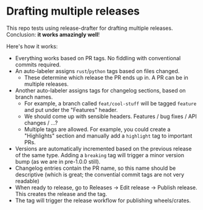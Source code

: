 # Drafting multiple releases

This repo tests using release-drafter for drafting multiple releases. Conclusion: **it works amazingly well**!

Here's how it works:
* Everything works based on PR tags. No fiddling with conventional commits required.
* An auto-labeler assigns `rust`/`python` tags based on files changed.
  * These determine which release the PR ends up in. A PR can be in multiple releases.
* Another auto-labeler assigns tags for changelog sections, based on branch names.
  * For example, a branch called `feat/cool-stuff` will be tagged `feature` and put under the "Features" header.
  * We should come up with sensible headers. Features / bug fixes / API changes / ...?
  * Multiple tags are allowed. For example, you could create a "Highlights" section and manually add a `highlight` tag to important PRs.
* Versions are automatically incremented based on the previous release of the same type. Adding a `breaking` tag will trigger a minor version bump (as we are in pre-1.0.0 still).
* Changelog entries contain the PR name, so this name should be descriptive (which is great; the convential commit tags are not very readable)
* When ready to release, go to Releases -> Edit release -> Publish release. This creates the release and the tag.
* The tag will trigger the release workflow for publishing wheels/crates.

